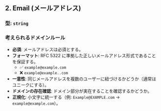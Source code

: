 ## **2. Email (メールアドレス)**

### **型:** `string`

### **考えられるドメインルール**

- **必須**: メールアドレスは必須とする。
- **フォーマット**: RFC 5322 に準拠した正しいメールアドレス形式であることを保証する。
  - ✅ `example@example.com`
  - ❌ `example@example..com`
- **一意性**: 同じメールアドレスを複数のユーザーに紐づけるかどうか（通常はユニークにする）。
- **ドメインの存在確認**: ドメイン部分が実在することを確認するかどうか。
- **正規化**: 小文字に統一する（例: `Example@EXAMPLE.com` → `example@example.com`）。

